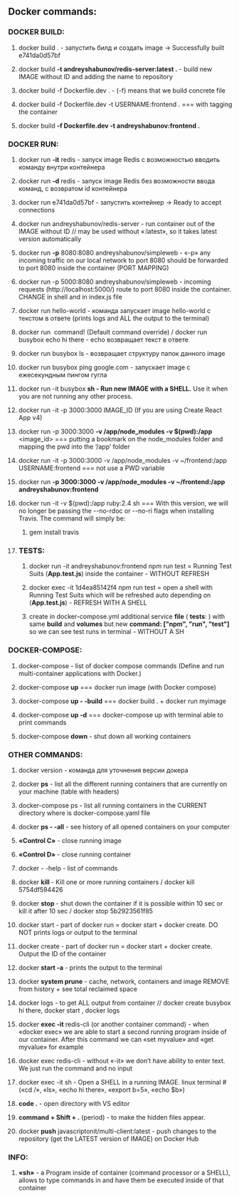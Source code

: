 ## Docker commands:

### DOCKER BUILD:

1. docker build . - запустить билд и создать image -> Successfully built e741da0d57bf

2. docker build **-t andreyshabunov/redis-server:latest .** - build new IMAGE without ID and adding the name to repository

3. docker build -f Dockerfile.dev . - (-f) means that we build concrete file

4. docker build -f Dockerfile.dev -t USERNAME:frontend . === with tagging the container

5. docker build **-f Dockerfile.dev -t andreyshabunov:frontend .**

### DOCKER RUN:

1. docker run **-it** redis - запуск image Redis с возможностью вводить команду внутри контейнера

2. docker run **-d** redis - запуск image Redis без возможности ввода команд, с возвратом id контейнера

3. docker run e741da0d57bf - запустить контейнер -> Ready to accept connections

4. docker run andreyshabunov/redis-server - run container out of the IMAGE without ID // may be used without «:latest», so it takes latest version automatically

5. docker run **-p** 8080:8080 andreyshabunov/simpleweb - «-p» any incoming traffic on our local network to port 8080 should be forwarded to port 8080 inside the container (PORT MAPPING)

6. docker run -p 5000:8080 andreyshabunov/simpleweb - incoming requests (http://localhost:5000/) route to port 8080 inside the container. CHANGE in shell and in index.js file

7. docker run hello-world - команда запускает image hello-world с текстом в ответе (prints logs and ALL the output to the terminal)

8. docker run <image name> command! (Default command override) / docker run busybox echo hi there - echo возвращает текст в ответе

9. docker run busybox ls - возвращает структуру папок данного image

10. docker run busybox ping google.com - запускает image с ежесекундным пингом гугла

11. docker run -it busybox **sh - Run new IMAGE with a SHELL.** Use it when you are not running any other process.

12. docker run -it -p 3000:3000 IMAGE_ID (If you are using Create React App v4)

13. docker run -p 3000:3000 **-v /app/node_modules -v $(pwd):/app** <image_id> === putting a bookmark on the node_modules folder and mapping the pwd into the ‘/app’ folder

14. docker run -it -p 3000:3000 -v /app/node_modules -v ~/frontend:/app USERNAME:frontend === not use a PWD variable

15. docker run **-p 3000:3000 -v /app/node_modules -v ~/frontend:/app andreyshabunov:frontend**

16. docker run -it -v $(pwd):/app ruby:2.4 sh === With this version, we will no longer be passing the --no-rdoc or --no-ri flags when installing Travis. The command will simply be: 
    1. gem install travis

17. ### TESTS: 

    1. docker run -it andreyshabunov:frontend npm run test = Running Test Suits (**App.test.js**) inside the container - WITHOUT REFRESH
    
    2. docker exec -it 1d4ea85142f4 npm run test = open a shell with Running Test Suits which will be refreshed auto depending on (**App.test.js**) - REFRESH WITH A SHELL
    
    3. create in docker-compose.yml additional service **file** (  **tests**: ) with same **build** and **volumes** but new **command: ["npm", "run", "test"]** so we can see test runs in terminal - WITHOUT A SH

### DOCKER-COMPOSE:

1. docker-compose - list of docker compose commands (Define and run multi-container applications with Docker.)

2. docker-compose **up** === docker run image (with Docker compose)

3. docker-compose **up - -build** === docker build . + docker run myimage

4. docker-compose **up -d** === docker-compose up with terminal able to print commands

5. docker-compose **down** - shut down all working containers

### OTHER COMMANDS:

1. docker version - команда для уточнения версии докера

2. docker **ps** - list all the different running containers that are currently on your machine  (table with headers)

3. docker-compose ps - list all running containers in the CURRENT directory where is docker-compose.yaml file

4. docker **ps - -all**  - see history of all opened containers on your computer

5. **«Control C»** - close running image

6. **«Control D»** - close running container

7. docker - -help - list of commands

8. docker **kill <CONTAINER ID>** - Kill one or more running containers / docker kill 5754df594426

9. docker **stop <CONTAINER ID>** - shut down the container if it is possible within 10 sec or kill it after 10 sec / docker stop 5b2923561f85

10. docker start <CONTAINER ID> - part of docker run = docker start + docker create. DO NOT prints logs or output to the terminal

11. docker create - part of docker run = docker start + docker create. Output the ID of the container

12. docker **start -a** - prints the output to the terminal

13. docker **system prune** - cache, network, containers and image REMOVE from history + see total reclaimed space

14. docker logs <CONTAINER ID> - to get ALL output from container // docker create busybox hi there, docker start <CONTAINER ID>, docker logs <CONTAINER ID>

15. docker **exec -it** <CONTAINER ID> redis-cli (or another container command) - when «docker exec» we are able to start a second running program inside of our container. After this command we can «set myvalue» and «get myvalue» for example

16. docker exec <CONTAINER ID> redis-cli - without «-it» we don’t have ability to enter text. We just run the command and no input

17. docker exec -it <CONTAINER ID> sh - Open a SHELL in a running IMAGE. linux terminal # («cd /», «ls», «echo hi there», «export b=5», «echo $b»)

18. **code .** - open directory with VS editor

19. **command + Shift + .** (period) - to make the hidden files appear.

20. docker **push** javascriptonit/multi-client:latest - push changes to the repository (get the LATEST version of IMAGE) on Docker Hub

### INFO:

1. **«sh»** - a Program inside of container (command processor or a SHELL), allows to type commands in and have them be executed inside of that container